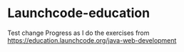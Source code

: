 # Launchcode-education
Test change
Progress as I do the exercises from https://education.launchcode.org/java-web-development
